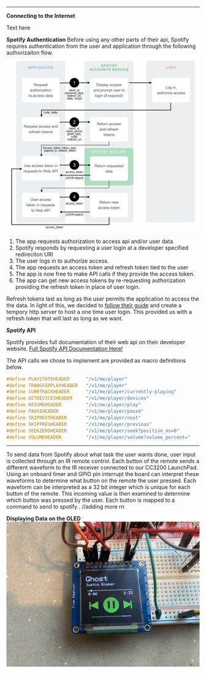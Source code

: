 
***
**Connecting to the Internet**

Text here

**Spotify Authentication**
Before using any other parts of their api, Spotify requires authentication from the user and application through the following authorizaiton flow.
![Authorization Code](Media/AuthG_AuthoriztionCode.png)

1. The app requests authorization to access api and/or user data
2. Spotify responds by requesting a user login at a developer specified redireciton URI
3. The user logs in to authorize access.
4. The app requests an access token and refresh token tied to the user
5. The app is now free to make API calls if they provide the access token.
6. The app can get new access tokens by re-requesting authorization providing the refresh token in place of user login.

Refresh tokens last as long as the user permits the application to access the the data. In light of this, we decided to <a href="https://developer.spotify.com/documentation/web-api/quick-start/" target="_blank">follow their guide</a> and create a tempory http server to host a one time user login. This provided us with a refresh token that will last as long as we want. 

**Spotify API**

Spotify provides full documentation of their web api on their developer website. 
<a href="https://developer.spotify.com/documentation/web-api/reference/#/" target="_blank">Full Spotify API Documentation Here!</a>


The API calls we chose to implement are provided as macro definitions below. 

``` c
#define PLAYSTATEHEADER      "/v1/me/player"
#define TRANSFERPLAYHEADER   "/v1/me/player"
#define CURRTRACKHEADER      "/v1/me/player/currently-playing"
#define GETDEVICESHEADER     "/v1/me/player/devices"
#define RESUMEHEADER         "/v1/me/player/play"
#define PAUSEHEADER          "/v1/me/player/pause"
#define SKIPNEXTHEADER       "/v1/me/player/next"
#define SKIPPREVHEADER       "/v1/me/player/previous"
#define SEEKZEROHEADER       "/v1/me/player/seek?position_ms=0"
#define VOLUMEHEADER         "/v1/me/player/volume?volume_percent="
```


****

To send data from Spotify about what task the user wants done, user input is collected through an IR remote control. Each button of the remote sends a different waveform to the IR receiver connected to our CC3200 LaunchPad. Using an onboard timer and GPIO pin interrupt the board can interpret these waveforms to determine what button on the remote the user pressed. Each waveform can be interpreted as a 32 bit integer which is unique for each button of the remote. This incoming value is then examined to determine which button was pressed by the user. Each button is mapped to a command to send to spotify . //adding more rn

**Displaying Data on the OLED**
![Authorization Code](Media/IMG_1608.JPG)
